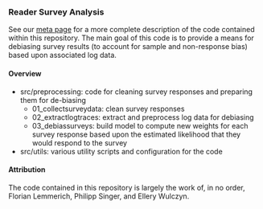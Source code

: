 ### Reader Survey Analysis

See our <a href="https://meta.wikimedia.org/wiki/Research:Characterizing_Wikipedia_Reader_Behaviour/Code">meta page</a> for a more complete description of the code contained within this repository.
The main goal of this code is to provide a means for debiasing survey results (to account for sample and non-response bias) based upon associated log data.

#### Overview
* src/preprocessing: code for cleaning survey responses and preparing them for de-biasing
    * 01_collectsurveydata: clean survey responses 
    * 02_extractlogtraces: extract and preprocess log data for debiasing
    * 03_debiassurveys: build model to compute new weights for each survey response based upon the estimated likelihood that they would respond to the survey
* src/utils: various utility scripts and configuration for the code

#### Attribution
The code contained in this repository is largely the work of, in no order, Florian Lemmerich, Philipp Singer, and Ellery Wulczyn.
